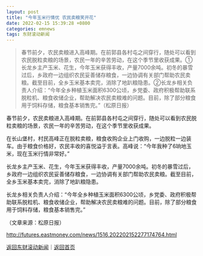 ```yaml
---
layout: post
title: "今年玉米行情优 农民卖粮笑开花"
date: 2022-02-15 15:39:28 +0800
categories: emnews
tags: 东财滚动新闻
---
```

> 春节前夕，农民卖粮进入高峰期。在前郭县各村屯之间穿行，随处可以看到农民脱粒卖粮的场景，农民一年的辛苦劳动，在这个季节里收获成果。①长龙乡主产玉米、花生，今年玉米获得丰收，产量7000余吨。初冬的暴雪过后，乡政府一边组织农民妥善储存粮食，一边协调有关部门帮助农民卖粮。截至目前，全乡玉米基本卖完，消除了地趴粮隐患。②长龙乡相关负责人介绍：“今年全乡种植玉米面积6300公顷，乡党委、政府积极帮助联系脱粒机、粮食收储企业，帮助解决农民卖粮难的问题。目前，除了部分粮食用于饲料存储，粮食基本销售完。”（松原日报）

<p>春节前夕，农民卖粮进入高峰期。在前郭县各村屯之间穿行，随处可以看到农民脱粒卖粮的场景，农民一年的辛苦劳动，在这个季节里收获成果。</p><p>在长山堡村，村民高峰正在脱粒卖粮，粮食收购企业上门收购，一边脱粒一边装车。由于粮食价格好，农民丰收的喜悦溢于言表。高峰说：“今年我种了6垧地玉米，现在玉米行情非常好。”</p><p>长龙乡主产玉米、花生，今年玉米获得丰收，产量7000余吨。初冬的暴雪过后，乡政府一边组织农民妥善储存粮食，一边协调有关部门帮助农民卖粮。截至目前，全乡玉米基本卖完，消除了地趴粮隐患。</p><p>长龙乡相关负责人介绍：“今年全乡种植玉米面积6300公顷，乡党委、政府积极帮助联系脱粒机、粮食收储企业，帮助解决农民卖粮难的问题。目前，除了部分粮食用于饲料存储，粮食基本销售完。”</p><p class="em_media">（文章来源：松原日报）</p>

<http://futures.eastmoney.com/news/1516,202202152277174764.html>

[返回东财滚动新闻](//finews.withounder.com/emnews/)｜[返回首页](//finews.withounder.com/)